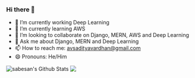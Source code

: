 ### Hi there 👋

- 🔭 I’m currently working Deep Learning
- 🌱 I’m currently learning AWS 
- 👯 I’m looking to collaborate on Django, MERN, AWS and Deep Learning
- 💬 Ask me about Django, MERN and Deep Learning
- 📫 How to reach me: avsadityavardhan@gmail.com
- 😄 Pronouns: He/Him

<img align="center" alt="sabesan's Github Stats" src="https://github-readme-stats.codestackr.vercel.app/api?username=avs18&show_icons=true&hide_border=true&count_private=true&include_all_commits=true&theme=radical" /></a>
<img align="center" src="https://github-readme-stats.anuraghazra1.vercel.app/api/top-langs/?username=avs18&layout=compact&theme=radical" />
